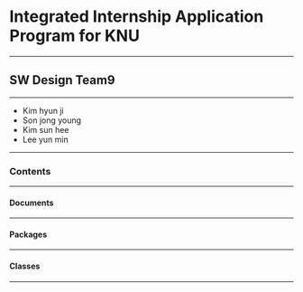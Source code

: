 # Integrated Internship Application Program for KNU
---------------------------------------------------
  
## SW Design Team9
------------------
- Kim hyun ji
- Son jong young
- Kim sun hee
- Lee yun min
------------------

### Contents
------------
  
#### Documents
--------------

#### Packages
-------------

#### Classes
------------

